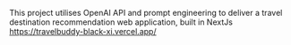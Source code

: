This project utilises OpenAI API and prompt engineering to deliver a travel destination recommendation web application, built in NextJs
<br>
https://travelbuddy-black-xi.vercel.app/
